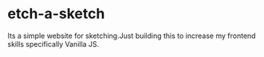 # etch-a-sketch
Its a simple website for sketching.Just building this to increase my frontend skills specifically Vanilla JS.
